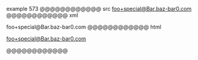 example 573
@@@@@@@@@@@@ src
<foo+special@Bar.baz-bar0.com>
@@@@@@@@@@@@ xml
<?xml version="1.0" encoding="UTF-8"?>
<!DOCTYPE document SYSTEM "CommonMark.dtd">
<document xmlns="http://commonmark.org/xml/1.0">
  <paragraph>
    <link destination="mailto:foo+special@Bar.baz-bar0.com" title="">
      <text>foo+special@Bar.baz-bar0.com</text>
    </link>
  </paragraph>
</document>
@@@@@@@@@@@@ html
<p><a href="mailto:foo+special@Bar.baz-bar0.com">foo+special@Bar.baz-bar0.com</a></p>
@@@@@@@@@@@@
